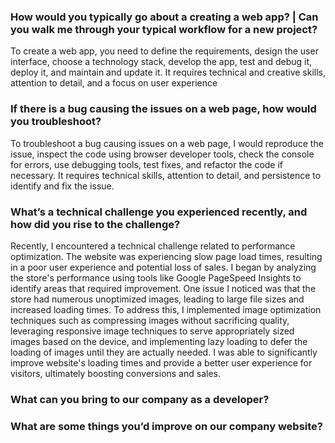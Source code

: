 ### How would you typically go about a creating a web app? | Can you walk me through your typical workflow for a new project?
To create a web app, you need to define the requirements, design the user interface, choose a technology stack, develop the app, test and debug it, deploy it, and maintain and update it. It requires technical and creative skills, attention to detail, and a focus on user experience

### If there is a bug causing the issues on a web page, how would you troubleshoot?
To troubleshoot a bug causing issues on a web page, I would reproduce the issue, inspect the code using browser developer tools, check the console for errors, use debugging tools, test fixes, and refactor the code if necessary. It requires technical skills, attention to detail, and persistence to identify and fix the issue.

### What’s a technical challenge you experienced recently, and how did you rise to the challenge? 
Recently, I encountered a technical challenge related to performance optimization. The website was experiencing slow page load times, resulting in a poor user experience and potential loss of sales. I began by analyzing the store's performance using tools like Google PageSpeed Insights to identify areas that required improvement. One issue I noticed was that the store had numerous unoptimized images, leading to large file sizes and increased loading times. To address this, I implemented image optimization techniques such as compressing images without sacrificing quality, leveraging responsive image techniques to serve appropriately sized images based on the device, and implementing lazy loading to defer the loading of images until they are actually needed. I was able to significantly improve website's loading times and provide a better user experience for visitors, ultimately boosting conversions and sales.

### What can you bring to our company as a developer?

### What are some things you’d improve on our company website?

